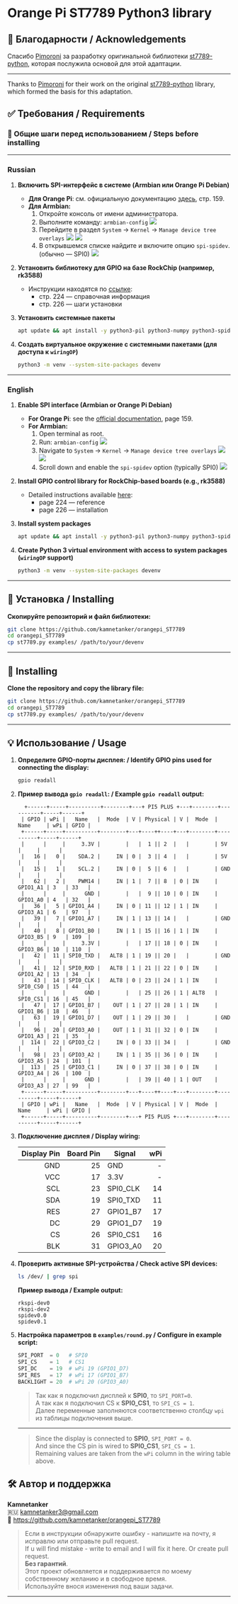# Orange Pi ST7789 Python3 library

## 🙏 Благодарности / Acknowledgements

Спасибо [Pimoroni](https://github.com/pimoroni) за разработку оригинальной библиотеки [st7789-python](https://github.com/pimoroni/st7789-python), которая послужила основой для этой адаптации.

---

Thanks to [Pimoroni](https://github.com/pimoroni) for their work on the original [st7789-python](https://github.com/pimoroni/st7789-python) library, which formed the basis for this adaptation. 


## ✅ Требования / Requirements

### 📌 Общие шаги перед использованием / Steps before installing

---
### Russian

1. **Включить SPI-интерфейс в системе (Armbian или Orange Pi Debian)**  
   - **Для Orange Pi**: см. официальную документацию [здесь](https://drive.google.com/drive/folders/1Ov3mZqnMOf_8wpNt9rDxoGIR1ray2iiy), стр. 159.  
   - **Для Armbian:**
     1. Откройте консоль от имени администратора.
     2. Выполните команду: `armbian-config`
        ![](./doc/img/armbian_spi_step1.png)
     3. Перейдите в раздел `System` → `Kernel` → `Manage device tree overlays`
        ![](./doc/img/armbian_spi_step2.png)
        ![](./doc/img/armbian_spi_step3.png)
     4. В открывшемся списке найдите и включите опцию `spi-spidev`. (обычно — SPI0)
        ![](./doc/img/armbian_spi_step4.png)

2. **Установить библиотеку для GPIO на базе RockChip (например, rk3588)**  
   - Инструкции находятся по [ссылке](https://drive.google.com/drive/folders/1Ov3mZqnMOf_8wpNt9rDxoGIR1ray2iiy):  
     - стр. 224 — справочная информация  
     - стр. 226 — шаги установки

3. **Установить системные пакеты**
    ```bash
    apt update && apt install -y python3-pil python3-numpy python3-spidev
    ```

4. **Создать виртуальное окружение с системными пакетами (для доступа к `wiringOP`)**  
   ```bash
   python3 -m venv --system-site-packages devenv 
   ```

---
### English

1. **Enable SPI interface (Armbian or Orange Pi Debian)**  
   - **For Orange Pi**: see the [official documentation](https://drive.google.com/drive/folders/1Ov3mZqnMOf_8wpNt9rDxoGIR1ray2iiy), page 159.  
   - **For Armbian:**
     1. Open terminal as root.
     2. Run: `armbian-config`
        ![](./doc/img/armbian_spi_step1.png)
     3. Navigate to `System` → `Kernel` → `Manage device tree overlays`
        ![](./doc/img/armbian_spi_step2.png)
        ![](./doc/img/armbian_spi_step3.png)
     4. Scroll down and enable the `spi-spidev` option (typically SPI0)
        ![](./doc/img/armbian_spi_step4.png)

2. **Install GPIO control library for RockChip-based boards (e.g., rk3588)**  
   - Detailed instructions available [here](https://drive.google.com/drive/folders/1Ov3mZqnMOf_8wpNt9rDxoGIR1ray2iiy):  
     - page 224 — reference  
     - page 226 — installation

3. **Install system packages**
    ```bash
    apt update && apt install -y python3-pil python3-numpy python3-spidev
    ```
4. **Create Python 3 virtual environment with access to system packages (`wiringOP` support)**  
   ```bash
   python3 -m venv --system-site-packages devenv 
   ```

--- 

## 🚀 Установка / Installing

**Скопируйте репозиторий и файл библиотеки:**

```bash
git clone https://github.com/kamnetanker/orangepi_ST7789
cd orangepi_ST7789
cp st7789.py examples/ /path/to/your/devenv
```

---

## 🚀 Installing

**Clone the repository and copy the library file:**

```bash
git clone https://github.com/kamnetanker/orangepi_ST7789
cd orangepi_ST7789
cp st7789.py examples/ /path/to/your/devenv
```

---

## 💡 Использование / Usage

1. **Определите GPIO-порты дисплея: / Identify GPIO pins used for connecting the display:**

   ```bash
   gpio readall
   ```

2. **Пример вывода `gpio readall`: / Example `gpio readall` output:**

   ```text
     +------+-----+----------+--------+---+ PI5 PLUS +---+--------+----------+-----+------+
    | GPIO | wPi |   Name   |  Mode  | V | Physical | V |  Mode  | Name     | wPi | GPIO |
    +------+-----+----------+--------+---+----++----+---+--------+----------+-----+------+
    |      |     |     3.3V |        |   |  1 || 2  |   |        | 5V       |     |      |
    |   16 |   0 |    SDA.2 |     IN | 0 |  3 || 4  |   |        | 5V       |     |      |
    |   15 |   1 |    SCL.2 |     IN | 0 |  5 || 6  |   |        | GND      |     |      |
    |   62 |   2 |    PWM14 |     IN | 1 |  7 || 8  | 0 | IN     | GPIO1_A1 | 3   | 33   |
    |      |     |      GND |        |   |  9 || 10 | 0 | IN     | GPIO1_A0 | 4   | 32   |
    |   36 |   5 | GPIO1_A4 |     IN | 0 | 11 || 12 | 1 | IN     | GPIO3_A1 | 6   | 97   |
    |   39 |   7 | GPIO1_A7 |     IN | 1 | 13 || 14 |   |        | GND      |     |      |
    |   40 |   8 | GPIO1_B0 |     IN | 1 | 15 || 16 | 1 | IN     | GPIO3_B5 | 9   | 109  |
    |      |     |     3.3V |        |   | 17 || 18 | 0 | IN     | GPIO3_B6 | 10  | 110  |
    |   42 |  11 | SPI0_TXD |   ALT8 | 1 | 19 || 20 |   |        | GND      |     |      |
    |   41 |  12 | SPI0_RXD |   ALT8 | 1 | 21 || 22 | 0 | IN     | GPIO1_A2 | 13  | 34   |
    |   43 |  14 | SPI0_CLK |   ALT8 | 0 | 23 || 24 | 1 | IN     | SPI0_CS0 | 15  | 44   |
    |      |     |      GND |        |   | 25 || 26 | 1 | ALT8   | SPI0_CS1 | 16  | 45   |
    |   47 |  17 | GPIO1_B7 |    OUT | 1 | 27 || 28 | 1 | IN     | GPIO1_B6 | 18  | 46   |
    |   63 |  19 | GPIO1_D7 |    OUT | 1 | 29 || 30 |   |        | GND      |     |      |
    |   96 |  20 | GPIO3_A0 |    OUT | 1 | 31 || 32 | 0 | IN     | GPIO1_A3 | 21  | 35   |
    |  114 |  22 | GPIO3_C2 |     IN | 0 | 33 || 34 |   |        | GND      |     |      |
    |   98 |  23 | GPIO3_A2 |     IN | 1 | 35 || 36 | 0 | IN     | GPIO3_A5 | 24  | 101  |
    |  113 |  25 | GPIO3_C1 |     IN | 0 | 37 || 38 | 0 | IN     | GPIO3_A4 | 26  | 100  |
    |      |     |      GND |        |   | 39 || 40 | 1 | OUT    | GPIO3_A3 | 27  | 99   |
    +------+-----+----------+--------+---+----++----+---+--------+----------+-----+------+
    | GPIO | wPi |   Name   |  Mode  | V | Physical | V |  Mode  | Name     | wPi | GPIO |
    +------+-----+----------+--------+---+ PI5 PLUS +---+--------+----------+-----+------+

   ```

3. **Подключение дисплея / Display wiring:**

   | Display Pin | Board Pin | Signal    | wPi |
   |------------:|----------:|-----------|----:|
   | GND         | 25        | GND       |  -  |
   | VCC         | 17        | 3.3V      |  -  |
   | SCL         | 23        | SPI0_CLK  | 14  |
   | SDA         | 19        | SPI0_TXD  | 11  |
   | RES         | 27        | GPIO1_B7  | 17  |
   | DC          | 29        | GPIO1_D7  | 19  |
   | CS          | 26        | SPI0_CS1  | 16  |
   | BLK         | 31        | GPIO3_A0  | 20  |

4. **Проверить активные SPI-устройства / Check active SPI devices:**

   ```bash
   ls /dev/ | grep spi
   ```

   **Пример вывода / Example output:**

   ```
   rkspi-dev0
   rkspi-dev2
   spidev0.0
   spidev0.1
   ```

5. **Настройка параметров в `examples/round.py` / Configure in example script:**

   ```python
   SPI_PORT  = 0   # SPI0
   SPI_CS    = 1   # CS1
   SPI_DC    = 19  # wPi 19 (GPIO1_D7)
   SPI_RES   = 17  # wPi 17 (GPIO1_B7)
   BACKLIGHT = 20  # wPi 20 (GPIO3_A0)
   ```
   > Так как я подключил дисплей к **SPI0**, то `SPI_PORT=0`.   
   > А так как я подключил CS к **SPI0_CS1**, то `SPI_CS = 1`.   
   > Далее переменные заполняются соответственно столбцу `wpi` из таблицы подключения выше.
   ---
    > Since the display is connected to **SPI0**, `SPI_PORT = 0`.  
    > And since the CS pin is wired to **SPI0_CS1**, `SPI_CS = 1`.  
    > Remaining values are taken from the `wPi` column in the wiring table above.

## 🛠 Автор и поддержка

**Kamnetanker**  
🇷🇺 kamnetanker3@gmail.com  
🔗 https://github.com/kamnetanker/orangepi_ST7789

> Если в инструкции обнаружите ошибку - напишите на почту, я исправлю или отправьте pull request.  
> If u will find mistake - write to email and I will fix it here. Or create pull request.  
> **Без гарантий**.  
> Этот проект обновляется и поддерживается по моему собственному желанию и в свободное время.  
> Используйте внося изменения под ваши задачи.

---

